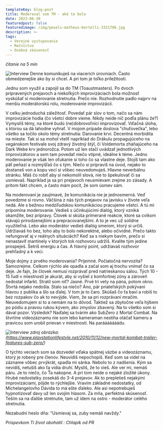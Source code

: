 ```yaml
---
templateKey: blog-post
title: Moderoval som TM - aké to bolo
date: 2023-06-30
featuredpost: false
featuredimage: /img/pexels-matheus-bertelli-3321796.jpg
description: >-
tags:
  - Verejné vystupovanie
  - Rečníctvo
  - Osobná skúsenosť
---
```


*čítanie na 5 min*

![Interview](/img/communication-pexels-tima.jpg)
Denne komunikuješ na viacerich úrovniach. Často obmedzenejšie ako by si chcel. A pri tom je toľko príležitostí.

Jednu som využil a zapojil sa do TM (Toaustmasters). Po dvoch pripravených prejavoch a niekoľkých improvizáciach bola možnosť vyskúšať si moderovanie stretnutia. Prečo nie. Rozhodnutie padlo najprv na menšiu moderátorskú rolu, moderovanie improvizácií. 

V celku jednoduchá záležitosť. Povedať pár slov o tom, načo sa nám improvizácie hodia (čo všetci dobre vieme. Nikdy neide nič podľa plánu že?) Vymyslíš témy, na ktoré budú (ne)dobrovoľníci improvizovať. Vďačná úloha, s ktorou sa dá lahodne vyhrať. V mojom prípade doslova "chuťovečka", lebo všetko sa točilo okolo témy stretnutia: Darovanie krvi. Decentná morbidita na mieste. Tak si sa mohol vteliť napríklad do Drákulu propagujúceho na vegánskom festivale svoj zdravý životný štýl, či Voldemorta zháňajúceho na Dark Webe krv jednorožca. Potom už len stačí uvádzať jednotlivých improvizátorov a sem tam povedať niečo vtipné, ideálne k téme. Jedno moderovanie je však len oťukanie si toho čo sa vlastne deje. Stojíš tam ako päť peňazí a rozmýšľaš čo s tým. Niečo si pripravíš na úvod, nejako to dostaneš von a kopu vecí si vôbec neuvedomuješ. Hlavne neverbálnu stránku. Máš čo robiť aby si nekomolil slová, nie to špekulovať či sa usmievaš. Napríklad ja sa pri prejavoch neusmievam zrejme zo zásady. A pritom fakt chcem, a často mám pocit, že som úsmev sám. 

Na moderovaní je zaujímavé, že komunikácia nie je jednosmerná. Veď povedzme si rovno. Väčšina z nás tých prejavov na javisku v živote veľa nedá. Ale s bežnou medziľudskou komunikáciou pracujeme všetci. A tú mi pripomína moderovanie. Vedieš s účinkujúcimi dialóg, ktorý vzniká okamžite, bez prípravy. Človek si skúša primerané reakcie, ktoré sa cvikom stávajú prirodzenejšími a prepracovanejšími. A to je vec už solídne využiteľná. Lebo ako moderátor vedieš dialóg smerom, ktorý si určíš. Udržiavaš ho bez, toho aby to bolo nekorektné, alebo očividné. Prečo takto nefungovať aj v reálnych situáciách? Keď sa s niekym bavím, prečo si nenastaviť mantinely v ktorých tok rozhovoru udržíš. Kvalite tým jedine prospeješ. Šetríš energiu a čas. A hlavný point, udržiavaš rozhovor prehľadný a k veci.   

Moje dojmy z prvého moderovania? Príjemné. Počiatočná nervozita? Samozrejme. Celkom rýchlo ale opadla a začal som aj trochu vnímať čo sa deje. Je fajn, že človek nemusí rozprávať pred natrieskanou sálou. Tých 10 - 15 ľudí v miestnosti je akurát, aby si vyšiel z komfortnej zóny a zároveň nedostal infarkt. Stratil som niť? Jasné. Prvé tri vety na pána, potom okno. Štvrtá nejako nedošla. Stalo sa niečo? Áno, pár priateľských pokývaní hlavou z publika a šlo sa ďalej. V tom je to čaro. Skúšaš čo ťa baví a robíš to bez rozpakov čo ak to nevýjde. Viem, že sa pri rozprávaní mračím. Neuvedomujem si to a nemám na to dôvod. Taktiež sa zbytočne veľa hýbem po pódiu a pravou rukou kývem, ako zmyslov zbavený. Na to všetko som si dával pozor. Výsledok? Naďalej sa tvárim ako SubZero z Mortal Combat. Na štvrtine videozáznamu nie som lebo kameraman nestíha otáčať kameru a pravicou som urobil prievan v miestnosti. Na parááááááádu. 

![Interview](/img/Subzero_legendary.jpg)
*zdroj obrázka:(https://www.playstationlifestyle.net/2010/11/12/new-mortal-kombat-trailer-features-sub-zero/)*

O týchto veciach som sa dozvedel vďaka spätnej väzbe a videozáznamu, ktorý je robený pre členov. Neuvidíš nepochopíš. Keď som sa videl na zázname vôbec prvýkrát, spadla mi sánka. Nebolo to z nadšenia. Kým sa nevidíš, netušíš ako ťa vidia druhí. Myslíš, že to vieš. Ale ver mi, nemáš páru. Je to niečo, čo Ťa nakopne. A pri tom neide o nejaké zložité úkony. Hrubé nedostatky zosekáš do 3-4 prejavov. Ak to prepletieš nejakými improvizáciami, pôjde to rýchlejšie. Vravím základné nedostatky, od Michelangelovho Dávida to má ešte ďaleko. Ale asi nepotrebuješ hypnotizovať davy už len svojím hlasom. Za mňa, perfektná skúsenosť. Teším sa na ďalšie stretnutie, tam už idem na ostro - moderátor celého stretnutia. 

Nezabudni heslo dňa: "Usmievaj sa, zuby nemáš navždy." 

*Príspevkom Ti život obohatil : Chlapík od PR* 
